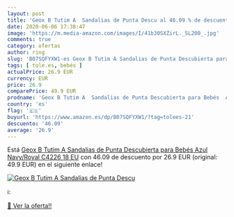 ```yaml
---
layout: post
title: 'Geox B Tutim A  Sandalias de Punta Descu al 46.09 % de descuento'
date: 2020-06-06 17:38:47
image: 'https://m.media-amazon.com/images/I/41b30SXZirL._SL200_.jpg'
comments: true
category: ofertas
author: ring
slug: 'B07SQFYXW1-es Geox B Tutim A Sandalias de Punta Descubierta para Bebés...'
tags: [ tole.es, bebés ]
actualPrice: 26.9 EUR
currency: EUR
price: 26.9
comparePrice: 49.9 EUR
prodname: 'Geox B Tutim A  Sandalias de Punta Descubierta para Bebés  Azul  Navy/Royal C4226   18 EU'
country: 'es'
flag: '🇪🇸'
buyurl: 'https://www.amazon.es/dp/B07SQFYXW1/?tag=tolees-21'
descuento: '46.09'
average: '26.9'
---
```


Está [Geox B Tutim A  Sandalias de Punta Descubierta para Bebés  Azul  Navy/Royal C4226   18 EU](https://www.amazon.es/dp/B07SQFYXW1/?tag=tolees-21) con 46.09 de descuento por 26.9 EUR (original: 49.9 EUR) en el siguiente enlace!

[![Geox B Tutim A  Sandalias de Punta Descu](https://m.media-amazon.com/images/I/41b30SXZirL._SL200_.jpg)](https://www.amazon.es/dp/B07SQFYXW1/?tag=tolees-21)

ℹ️:


[🛒 Ver la oferta!!](https://www.amazon.es/dp/B07SQFYXW1/?tag=tolees-21)
